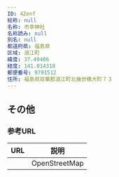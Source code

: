 ```yaml
---
ID: 4Zenf
総称: null
名称: 市幸神社
名称読み: null
別名: null
都道府県: 福島県
区域: 浪江町
緯度: 37.49406
経度: 141.014318
郵便番号: 9791512
住所: 福島県双葉郡浪江町北幾世橋大町７３
---
```


## その他

### 参考URL

| URL | 説明          |
| --- | ------------- |
|     | OpenStreetMap |
